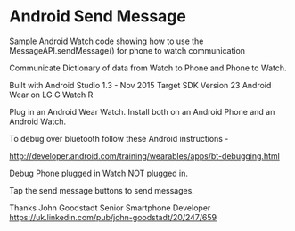 # Android Send Message
Sample Android Watch code showing how to use the MessageAPI.sendMessage() for phone to watch communication

Communicate Dictionary of data from Watch to Phone and Phone to Watch.

Built with Android Studio 1.3 - Nov 2015
Target SDK Version 23
Android Wear on LG G Watch R

Plug in an Android Wear Watch. Install both on an Android Phone and an Android Watch.

To debug over bluetooth follow these Android instructions -

http://developer.android.com/training/wearables/apps/bt-debugging.html

Debug Phone plugged in Watch NOT plugged in.

Tap the send message buttons to send messages.

Thanks
John Goodstadt
Senior Smartphone Developer
https://uk.linkedin.com/pub/john-goodstadt/20/247/659
